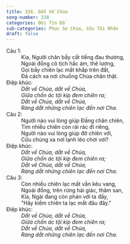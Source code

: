 ```yaml
---
title: 328. Dắt Về Chúa
song-number: 328
categories: Đời Tín Đồ
sub-categories: Phục Sự Chúa, Cứu Tội Nhân
draft: false
---
```

<dl><dt>Câu 1:</dt><dd data-verse="1">Kìa, Người chăn bầy cất tiếng đau thương, <br/>Ngoài đồng cô tịch hắc ám, thê lương, <br/>Gọi bầy chiên lạc mất khắp trên đất, <br/>Đã cách xa nơi chuồng Chúa chân thật. </dd><dt>Điệp khúc:</dt><dd data-chorus="1"><em>Dắt về Chúa, dắt về Chúa, <br/>Giữa chốn ác tội kíp đem chiên ra; <br/>Dắt về Chúa, dắt về Chúa, <br/>Ráng dắt những chiên lạc đến nơi Cha. </em></dd><dt>Câu 2:</dt><dd data-verse="2">Người nào vui lòng giúp Đấng chăn chiên, <br/>Tìm nhiều chiên còn rải rác đi riêng, <br/>Người nào vui lòng giúp đở chiên với, <br/>Cứu chúng xa nơi lạnh lẽo chơi vơi? </dd><dt>Điệp khúc:</dt><dd data-chorus="1"><em>Dắt về Chúa, dắt về Chúa, <br/>Giữa chốn ác tội kíp đem chiên ra; <br/>Dắt về Chúa, dắt về Chúa, <br/>Ráng dắt những chiên lạc đến nơi Cha. </em></dd><dt>Câu 3:</dt><dd data-verse="3">Còn nhiều chiên lạc mất vẫn kêu vang, <br/>Ngoài đồng, trên rừng hải giác, thâm san, <br/>Kìa, Ngài đang còn phán với ta đấy, <br/>"Hãy kiếm chiên ta lạc mất đâu đây." </dd><dt>Điệp khúc:</dt><dd data-chorus="1"><em>Dắt về Chúa, dắt về Chúa, <br/>Giữa chốn ác tội kíp đem chiên ra; <br/>Dắt về Chúa, dắt về Chúa, <br/>Ráng dắt những chiên lạc đến nơi Cha. </em></dd></dl>